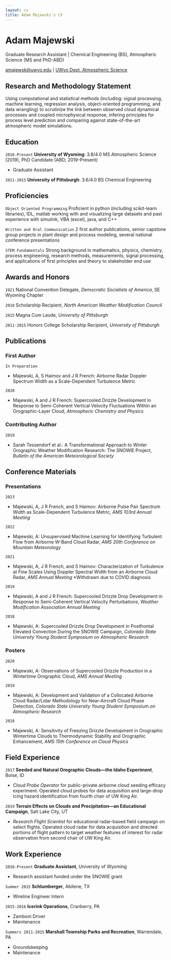 ```yaml
---
layout: cv
title: Adam Majewski's CV
---
```

# Adam Majewski
Graduate Research Assistant | Chemical Engineering (BS), Atmospheric Science (MS and PhD-ABD)

<div id="webaddress">
<a href="amajewsk@uwyo.edu">amajewsk@uwyo.edu</a>
| <a href="http://www.uwyo.edu/atsc/directory/graduate-students-and-post-docs/amajewski.html">UWyo Dept. Atmospheric Science</a>
</div>


## Research and Methodology Statement

Using computational and statistical methods (including: signal processing, machine learning, regression analysis, object-oriented programming,
and data wrangling) to scrutinize the link between observed cloud dynamical processes and coupled microphysical response, infering principles for 
process level prediction and comparing against state-of-the-art atmospheric model simulations.


## Education

`2016-Present`
__University of Wyoming__: 3.8/4.0
MS Atmospheric Science (2019), PhD Candidate (ABD; 2019-Present)

- Graduate Assistant

`2011-2015`
__University of Pittsburgh__: 3.6/4.0
BS Chemical Engineering


## Proficiencies

`Object Oriented Programming`
Proficient in python (including scikit-learn libraries), IDL, matlab working with and visualizing large datasets and past experience with simulink, VBA (excel), java, and C++

`Written and Oral Communication`
2 first author publications, senior capstone group projects in plant design and process modeling, several national conference presentations

`STEM Fundamentals`
Strong background in mathematics, physics, chemistry, process engineering, research methods, measurements, signal processing, and applications of first principles and theory to stakeholder end use

## Awards and Honors

`2021`
National Convention Delegate, *Democratic Socialists of America*, SE Wyoming Chapter

`2018`
Scholarship Recipient, *North American Weather Modification Council*

`2015`
Magna Cum Laude, *University of Pittsburgh*

`2011-2015`
Honors College Scholarship Recipient, *University of Pittsburgh*


## Publications
### First Author

`In Preparation`

- Majewski, A, S Haimov and J R French: Airborne Radar Doppler Spectrum Width as a Scale-Dependent Turbulence Metric

`2020`

- Majewski, A and J R French: Supercooled Drizzle Development in Response to Semi-Coherent Vertical Velocity Fluctuations Within an Orographic-Layer Cloud, *Atmospheric Chemistry and Physics*

### Contributing Author

`2019`

- Sarah Tessendorf et al.: A Transformational Approach to Winter Orographic Weather Modification Research: The SNOWIE Project, *Bulletin of the American Meteorological Society*



## Conference Materials
### Presentations

`2023`

- Majewski, A, J R French, and S Haimov: Airborne Pulse Pair Spectrum Width as Scale-Dependent Turbulence Metric, *AMS 103rd Annual Meeting*

`2022`

- Majewski, A: Unsupervised Machine Learning for Identifying Turbulent Flow from Airborne W-Band Cloud Radar, *AMS 20th Conference on Mountain Meteorology*

`2021`

- Majewski, A, J R French, and S Haimov: Characterization of Turbulence at Fine Scales Using Doppler Spectral Width from an Airborne Cloud Radar, *AMS Annual Meeting* *Withdrawn due to COVID diagnosis

`2019`

- Majewski, A and J R French: Supercooled Drizzle Drop Development in Response to Semi-Coherent Vertical Velocity Perturbations, *Weather Modification Association Annual Meeting*

`2018`

- Majewski, A: Supercooled Drizzle Drop Development in Postfrontal Elevated Convection During the SNOWIE Campaign, *Colorado State University Young Student Symposium on Atmospheric Research*

### Posters

`2020`

- Majewski, A: Observations of Supercooled Drizzle Production in a Wintertime Orographic Cloud, *AMS Annual Meeting*

`2019`

- Majewski, A: Development and Validation of a Collocated Airborne Cloud Radar/Lidar Methodology for Near-Aircraft Cloud Phase Detection, *Colorado State University Young Student Symposium on Atmospheric Research*

`2018`

- Majewski, A: Sensitivity of Freezing Drizzle Development in Orographic Wintertime Clouds to Thermodynamic Stability and Orographic Enhancement, *AMS 15th Conference on Cloud Physics*


## Field Experience

`2017`
__Seeded and Natural Orographic Clouds—the Idaho Experiment__, Boise, ID

- *Cloud Probe Operator* for public-private airborne cloud seeding efficacy experiment. Operated cloud probes for data acquisition and large-drop icing hazard identification from fourth chair of UW King Air.

`2019`
__Terrain Effects on Clouds and Precipitation—an Educational Campaign__, Salt Lake City, UT

- *Research Flight Scientist* for educational radar-based field campaign on select flights. Operated cloud radar for data acquisition and directed portions of flight pattern to target weather features of interest for radar observation from second chair of UW King Air.


## Work Experience

`2016-Present`
__Graduate Assistant__, University of Wyoming

- Research assistant funded under the SNOWIE grant

`Summer 2015`
__Schlumberger__, Abilene, TX

- Wireline Engineer Intern

`2015-2016`
__Icerink Operations__, Cranberry, PA

- Zamboni Driver
- Maintenance

`Summers 2011-2015`
__Marshall Township Parks and Recreation__, Warrendale, PA

- Groundskeeping
- Maintenance



<!-- ### Footer

Last updated: Jan 2023 -->
